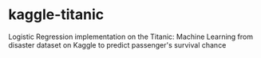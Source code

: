# kaggle-titanic
Logistic Regression implementation on the Titanic: Machine Learning from disaster dataset on Kaggle to predict passenger's survival chance
